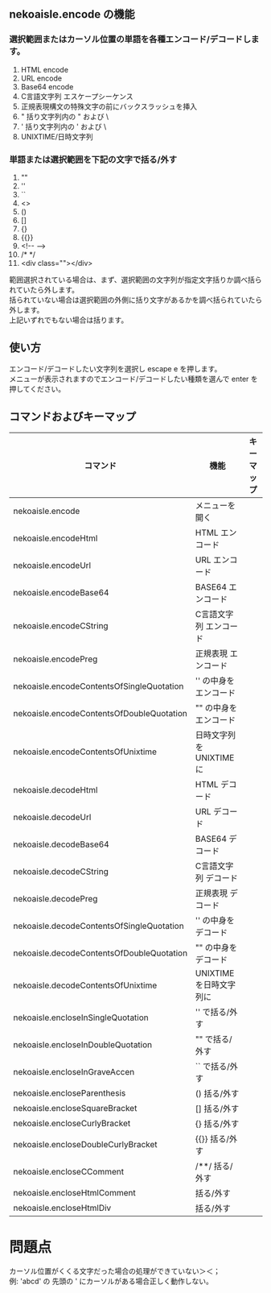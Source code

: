## nekoaisle.encode の機能

### 選択範囲またはカーソル位置の単語を各種エンコード/デコードします。
1. HTML encode
1. URL encode
1. Base64 encode
1. C言語文字列 エスケープシーケンス
1. 正規表現構文の特殊文字の前にバックスラッシュを挿入
1. " 括り文字列内の " および \
1. ' 括り文字列内の ' および \
1. UNIXTIME/日時文字列

### 単語または選択範囲を下記の文字で括る/外す
1. ""
1. ''
1. ``
1. <>
1. ()
1. []
1. {}
1. {{}}
1. &lt;!-- -->
1. /* */
1. &lt;div class=""&gt;&lt;/div&gt;

範囲選択されている場合は、まず、選択範囲の文字列が指定文字括りか調べ括られていたら外します。  
括られていない場合は選択範囲の外側に括り文字があるかを調べ括られていたら外します。  
上記いずれでもない場合は括ります。

## 使い方
エンコード/デコードしたい文字列を選択し escape e を押します。  
メニューが表示されますのでエンコード/デコードしたい種類を選んで enter を押してください。

## コマンドおよびキーマップ
|コマンド                                   |機能                  |キーマップ|
|-------------------------------------------|----------------------|----------|
|nekoaisle.encode                           |メニューを開く        |          |
|nekoaisle.encodeHtml                       |HTML エンコード       |          |
|nekoaisle.encodeUrl                        |URL エンコード        |          |
|nekoaisle.encodeBase64                     |BASE64 エンコード     |          |
|nekoaisle.encodeCString                    |C言語文字列 エンコード|          |
|nekoaisle.encodePreg                       |正規表現 エンコード   |          |
|nekoaisle.encodeContentsOfSingleQuotation  |'' の中身をエンコード |          |
|nekoaisle.encodeContentsOfDoubleQuotation  |"" の中身をエンコード |          |
|nekoaisle.encodeContentsOfUnixtime         |日時文字列をUNIXTIMEに|          |
|nekoaisle.decodeHtml                       |HTML デコード         |          |
|nekoaisle.decodeUrl                        |URL デコード          |          |
|nekoaisle.decodeBase64                     |BASE64 デコード       |          |
|nekoaisle.decodeCString                    |C言語文字列 デコード  |          |
|nekoaisle.decodePreg                       |正規表現 デコード     |          |
|nekoaisle.decodeContentsOfSingleQuotation  |'' の中身をデコード   |          |
|nekoaisle.decodeContentsOfDoubleQuotation  |"" の中身をデコード   |          |
|nekoaisle.decodeContentsOfUnixtime         |UNIXTIMEを日時文字列に|          |
|nekoaisle.encloseInSingleQuotation         |'' で括る/外す        |          |
|nekoaisle.encloseInDoubleQuotation         |"" で括る/外す        |          |
|nekoaisle.encloseInGraveAccen              |`` で括る/外す        |          |
|nekoaisle.encloseParenthesis               |() 括る/外す          |          |
|nekoaisle.encloseSquareBracket             |[] 括る/外す          |          |
|nekoaisle.encloseCurlyBracket              |{} 括る/外す          |          |
|nekoaisle.encloseDoubleCurlyBracket        |{{}} 括る/外す        |          |
|nekoaisle.encloseCComment                  |/**/ 括る/外す        |          |
|nekoaisle.encloseHtmlComment               |<!-- --> 括る/外す    |          |
|nekoaisle.encloseHtmlDiv                   |<div class=""></div> 括る/外す|          |

# 問題点
カーソル位置がくくる文字だった場合の処理ができていない＞＜；  
例: 'abcd' の 先頭の ' にカーソルがある場合正しく動作しない。